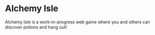# Alchemy Isle

Alchemy Isle is a work-in-progress web game where you and others can discover potions and hang out!